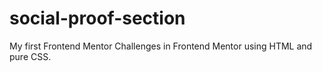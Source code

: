 # social-proof-section

My first Frontend Mentor Challenges in Frontend Mentor using HTML and pure CSS. 
